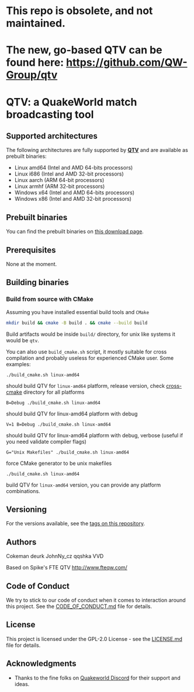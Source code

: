 # This repo is obsolete, and not maintained.
# The new, go-based QTV can be found here: https://github.com/QW-Group/qtv


# QTV: a QuakeWorld match broadcasting tool 


## Supported architectures

The following architectures are fully supported by **[QTV][qtv]** and are available as prebuilt binaries:
* Linux amd64 (Intel and AMD 64-bits processors)
* Linux i686 (Intel and AMD 32-bit processors)
* Linux aarch (ARM 64-bit processors)
* Linux armhf (ARM 32-bit processors)
* Windows x64 (Intel and AMD 64-bits processors)
* Windows x86 (Intel and AMD 32-bit processors)

## Prebuilt binaries
You can find the prebuilt binaries on [this download page][qtv-builds].

## Prerequisites

None at the moment.

## Building binaries

### Build from source with CMake

Assuming you have installed essential build tools and ``CMake``
```bash
mkdir build && cmake -B build . && cmake --build build
```
Build artifacts would be inside ``build/`` directory, for unix like systems it would be ``qtv``.

You can also use ``build_cmake.sh`` script, it mostly suitable for cross compilation
and probably useless for experienced CMake user.
Some examples:
```
./build_cmake.sh linux-amd64
```
should build QTV for ``linux-amd64`` platform, release version, check [cross-cmake](tools/cross-cmake) directory for all platforms

```
B=Debug ./build_cmake.sh linux-amd64
```
should build QTV for linux-amd64 platform with debug

```
V=1 B=Debug ./build_cmake.sh linux-amd64
```
should build QTV for linux-amd64 platform with debug, verbose (useful if you need validate compiler flags)

```
G="Unix Makefiles" ./build_cmake.sh linux-amd64
```

force CMake generator to be unix makefiles

```
./build_cmake.sh linux-amd64
```

build QTV for ``linux-amd64`` version, you can provide
any platform combinations.

## Versioning

For the versions available, see the [tags on this repository][qtv-tags].

## Authors

  Cokeman
  deurk
  JohnNy_cz
  qqshka
  VVD

Based on Spike's FTE QTV http://www.fteqw.com/

## Code of Conduct

We try to stick to our code of conduct when it comes to interaction around this project. See the [CODE_OF_CONDUCT.md](CODE_OF_CONDUCT.md) file for details.

## License

This project is licensed under the GPL-2.0 License - see the [LICENSE.md](LICENSE.md) file for details.

## Acknowledgments

* Thanks to the fine folks on [Quakeworld Discord][discord-qw] for their support and ideas.

[qtv]: https://github.com/QW-Group/qtv
[qtv-tags]: https://github.com/QW-Group/qtv/tags
[qtv-builds]: https://builds.quakeworld.nu/qtv
[discord-qw]: http://discord.quake.world/

